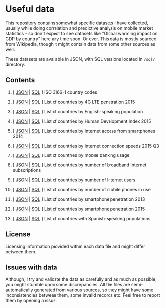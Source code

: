 # Useful data

This repository contains somewhat specific datasets I have collected, usually while
doing correlation and predictive analysis on mobile market statistics - so don't expect to see datasets like
"Global warming impact on GDP by country" here any time soon. Or ever.
This data is mostly sourced from Wikipedia, though it might contain data from some other sources as well.

These datasets are available in JSON, with SQL versions located in `/sql/` directory.

## Contents

1. [ [JSON](./data/iso-3166-1-country-codes.json) | [SQL](./sql/iso_3166_1_country_codes.sql) ]  ISO 3166-1 country codes

2. [ [JSON](./data/list-of-countries-by-4g-lte-penetration-2015.json) | [SQL](./sql/list_of_countries_by_4g_lte_penetration_2015.sql) ]  List of countries by 4G LTE penetration 2015

3. [ [JSON](./data/list-of-countries-by-english-speaking-population.json) | [SQL](./sql/list_of_countries_by_english_speaking_population.sql) ]  List of countries by English-speaking population

4. [ [JSON](./data/list-of-countries-by-human-development-index-2015.json) | [SQL](./sql/list_of_countries_by_human_development_index_2015.sql) ]  List of countries by Human Development Index 2015

5. [ [JSON](./data/list-of-countries-by-internet-access-from-smartphones-2014.json) | [SQL](./sql/list_of_countries_by_internet_access_from_smartphones_2014.sql) ]  List of countries by Internet access from smartphones 2014

6. [ [JSON](./data/list-of-countries-by-internet-connection-speeds-2015-q3.json) | [SQL](./sql/list_of_countries_by_internet_connection_speeds_2015_q3.sql) ]  List of countries by Internet connection speeds 2015 Q3

7. [ [JSON](./data/list-of-countries-by-mobile-banking-usage.json) | [SQL](./sql/list_of_countries_by_mobile_banking_usage.sql) ]  List of countries by mobile banking usage

8. [ [JSON](./data/list-of-countries-by-number-of-broadband-internet-subscriptions.json) | [SQL](./sql/list_of_countries_by_number_of_broadband_internet_subscriptions.sql) ]  List of countries by number of broadband Internet subscriptions

9. [ [JSON](./data/list-of-countries-by-number-of-internet-users.json) | [SQL](./sql/list_of_countries_by_number_of_internet_users.sql) ]  List of countries by number of Internet users

10. [ [JSON](./data/list-of-countries-by-number-of-mobile-phones-in-use.json) | [SQL](./sql/list_of_countries_by_number_of_mobile_phones_in_use.sql) ]  List of countries by number of mobile phones in use

11. [ [JSON](./data/list-of-countries-by-smartphone-penetration-2013.json) | [SQL](./sql/list_of_countries_by_smartphone_penetration_2013.sql) ]  List of countries by smartphone penetration 2013

12. [ [JSON](./data/list-of-countries-by-smartphone-penetration-2015.json) | [SQL](./sql/list_of_countries_by_smartphone_penetration_2015.sql) ]  List of countries by smartphone penetration 2015

13. [ [JSON](./data/list-of-countries-with-spanish-speaking-populations.json) | [SQL](./sql/list_of_countries_with_spanish_speaking_populations.sql) ]  List of countries with Spanish-speaking populations



## License
Licensing information provided within each data file and might differ between them.

## Issues with data
Although, I try and validate the data as carefully and as much as possible, you might stumble upon some discrepancies. All the files are semi-automatically generated from various sources, so they might have some inconsistencies between them, some invalid records etc.
Feel free to report them by opening a issue.

